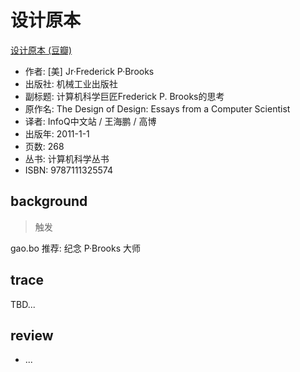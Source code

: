 # 设计原本
[设计原本 \(豆瓣\)](https://book.douban.com/subject/5406042/)

- 作者: [美] Jr·Frederick P·Brooks
- 出版社: 机械工业出版社
- 副标题: 计算机科学巨匠Frederick P. Brooks的思考
- 原作名: The Design of Design: Essays from a Computer Scientist
- 译者: InfoQ中文站 / 王海鹏 / 高博
- 出版年: 2011-1-1
- 页数: 268
- 丛书: 计算机科学丛书
- ISBN: 9787111325574

## background
> 触发

gao.bo 推荐: 纪念 P·Brooks 大师


## trace

TBD...

## review

- ...


